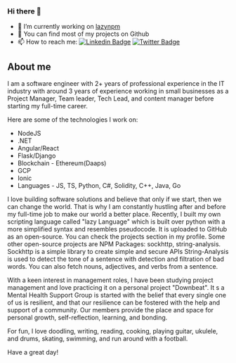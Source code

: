 
### Hi there 👋

- 🔭 I’m currently working on [lazynpm](https://github.com/lazynpm)
- 👯 You can find most of my projects on Github
- 📫 How to reach me:
[![Linkedin Badge](https://img.shields.io/badge/-LinkedIn-0e76a8?style=flat-square&logo=Linkedin&logoColor=white)](https://linkedin.com/in/lazycoderr)
[![Twitter Badge](https://img.shields.io/badge/-Twitter-00acee?style=flat-square&logo=Twitter&logoColor=white)](https://twitter.com/lazycoderr)

## About me
I am a software engineer with 2+ years of professional experience in the IT industry with around 3 years of experience working in small businesses as a Project Manager, Team leader, Tech Lead, and content manager before starting my full-time career.

Here are some of the technologies I work on:
- NodeJS
- .NET
- Angular/React
- Flask/Django
- Blockchain - Ethereum(Daaps)
- GCP
- Ionic
- Languages - JS, TS, Python, C#, Solidity, C++, Java, Go

I love building software solutions and believe that only if we start, then we can change the world. That is why I am constantly hustling after and before my full-time job to make our world a better place. Recently, I built my own scripting language called "lazy Language" which is built over python with a more simplified syntax and resembles pseudocode. It is uploaded to GitHub as an open-source. You can check the projects section in my profile. Some other open-source projects are NPM Packages: sockhttp, string-analysis.
Sockhttp is a simple library to create simple and secure APIs
String-Analysis is used to detect the tone of a sentence with detection and filtration of bad words. You can also fetch nouns, adjectives, and verbs from a sentence.

With a keen interest in management roles, I have been studying project management and love practicing it on a personal project "Downbeat". It s a Mental Health Support Group is started with the belief that every single one of us is resilient, and that our resilience can be fostered with the help and support of a community. Our members provide the place and space for personal growth, self-reflection, learning, and bonding.

For fun, I love doodling, writing, reading, cooking, playing guitar, ukulele, and drums, skating, swimming, and run around with a football.

Have a great day!
